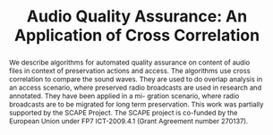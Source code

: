 ---
abstract: 'We describe algorithms for automated quality assurance on content of audio
  files in context of preservation actions and access. The algorithms use cross correlation
  to compare the sound waves. They are used to do overlap analysis in an access scenario,
  where preserved radio broadcasts are used in research and annotated. They have been
  applied in a mi- gration scenario, where radio broadcasts are to be migrated for
  long term preservation. This work was partially supported by the SCAPE Project.

  The SCAPE project is co-funded by the European Union under FP7 ICT-2009.4.1 (Grant
  Agreement number 270137).'
creators:
- Ammitzboll Jurik, Bolette
- Sindahl Nielsen, Jesper
date: null
document_url: https://services.phaidra.univie.ac.at/api/object/o:293841/download
grand_parent: iPRES
institutions: []
keywords:
- ischool
- toronto
- canada
- audio files
- digital preservation
- migration
- radio broadcasts
landing_page_url: https://phaidra.univie.ac.at/o:293841
language: eng
layout: publication
license: CC BY-NC-SA 3.0 AT
notes_url: null
parent: iPRES 2012
publication_type: paper
size: 727605
slides_url: null
source_name: iPRES
stream_url: null
title: 'Audio Quality Assurance: An Application of Cross Correlation'
year: 2012
---